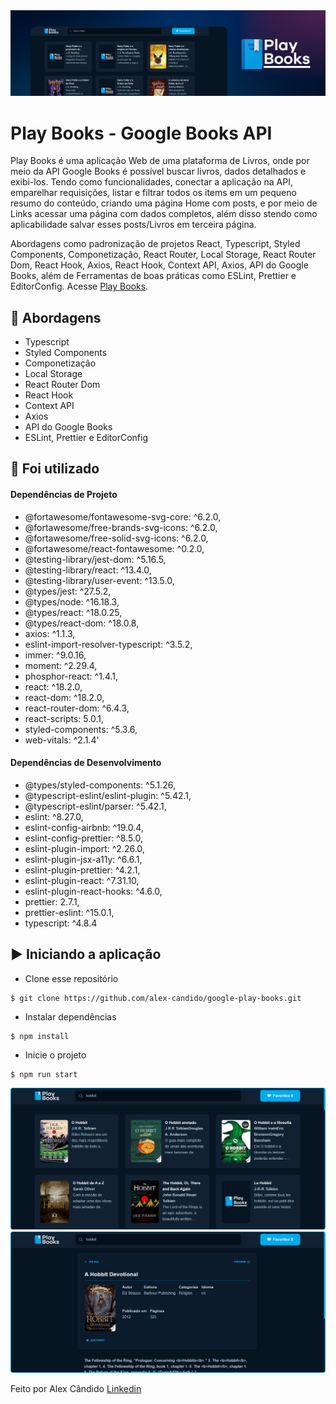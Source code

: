 <img alt="Play Books" src="/src/assets/play-books-banner.png" />

# Play Books - Google Books API

Play Books é uma aplicação Web de uma plataforma de Livros, onde por meio da API Google Books é possível buscar livros, dados detalhados e exibi-los. Tendo como funcionalidades, conectar a aplicação na API, emparelhar requisições, listar e filtrar todos os items em um pequeno resumo do conteúdo, criando uma página Home com posts, e por meio de Links acessar uma página com dados completos, além disso stendo como aplicabilidade salvar esses posts/Livros em terceira página.

Abordagens como padronização de projetos React, Typescript, Styled Components, Componetização, React Router, Local Storage, React Router Dom, React Hook, Axios, React Hook, Context API, Axios, API do Google Books, além de Ferramentas de boas práticas como ESLint, Prettier e EditorConfig. Acesse [Play Books](https://github.com/alex-candido/krypt-web-3.0-blockchain-application-smart-contract).

## 🚀 Abordagens

- Typescript
- Styled Components
- Componetização
- Local Storage
- React Router Dom
- React Hook 
- Context API
- Axios
- API do Google Books
- ESLint, Prettier e EditorConfig

## 📌 Foi utilizado

#### Dependências de Projeto

- @fortawesome/fontawesome-svg-core: ^6.2.0,
- @fortawesome/free-brands-svg-icons: ^6.2.0,
- @fortawesome/free-solid-svg-icons: ^6.2.0,
- @fortawesome/react-fontawesome: ^0.2.0,
- @testing-library/jest-dom: ^5.16.5,
- @testing-library/react: ^13.4.0,
- @testing-library/user-event: ^13.5.0,
- @types/jest: ^27.5.2,
- @types/node: ^16.18.3,
- @types/react: ^18.0.25,
- @types/react-dom: ^18.0.8,
- axios: ^1.1.3,
- eslint-import-resolver-typescript: ^3.5.2,
- immer: ^9.0.16,
- moment: ^2.29.4,
- phosphor-react: ^1.4.1,
- react: ^18.2.0,
- react-dom: ^18.2.0,
- react-router-dom: ^6.4.3,
- react-scripts: 5.0.1,
- styled-components: ^5.3.6,
- web-vitals: ^2.1.4'

#### Dependências de Desenvolvimento

- @types/styled-components: ^5.1.26,
- @typescript-eslint/eslint-plugin: ^5.42.1,
- @typescript-eslint/parser: ^5.42.1,
- eslint: ^8.27.0,
- eslint-config-airbnb: ^19.0.4,
- eslint-config-prettier: ^8.5.0,
- eslint-plugin-import: ^2.26.0,
- eslint-plugin-jsx-a11y: ^6.6.1,
- eslint-plugin-prettier: ^4.2.1,
- eslint-plugin-react: ^7.31.10,
- eslint-plugin-react-hooks: ^4.6.0,
- prettier: 2.7.1,
- prettier-eslint: ^15.0.1,
- typescript: ^4.8.4

## ▶️ Iniciando a aplicação

- Clone esse repositório
```
$ git clone https://github.com/alex-candido/google-play-books.git
```
- Instalar dependências
```
$ npm install
```
- Inicie o projeto
```
$ npm run start
```

<img src="/src/assets/page-home.png" alt="Home">
<img src="/src/assets/page-details.png" alt="Details">

Feito por Alex Cândido [Linkedin](https://www.linkedin.com/in/alexcndd/)
